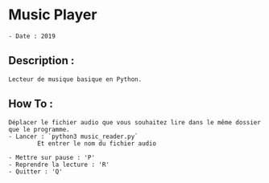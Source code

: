 # Music Player
	- Date : 2019
	
## Description :
	Lecteur de musique basique en Python.

	
## How To :
	Déplacer le fichier audio que vous souhaitez lire dans le même dossier que le programme.
	- Lancer : `python3 music_reader.py`
			Et entrer le nom du fichier audio 
			
	- Mettre sur pause : 'P'
	- Reprendre la lecture : 'R'
	- Quitter : 'Q'
	

	
	


